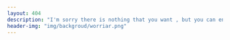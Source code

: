 ```yaml
---
layout: 404
description: "I'm sorry there is nothing that you want , but you can enjoy the scenery here ..."
header-img: "img/backgroud/worriar.png"
---
```

